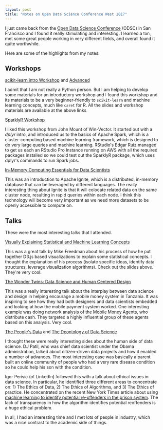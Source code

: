 ```yaml
---
layout: post
title: "Notes on Open Data Science Conference West 2017"
---
```


I just came back from the [Open Data Science Conference](https://odscwest.pathable.com) (ODSC) in San Francisco and I found it really stimulating and interesting. I learned a ton, met some great people working in very different fields, and overall found it quite worthwhile.

Here are some of the highlights from my notes:

## Workshops

[scikit-learn intro Workshop](https://github.com/amueller/ml-training-intro) and [Advanced](https://github.com/amueller/ml-training-advanced)

I admit that I am not really a Python person. But I am helping to develop some materials for an introductory workshop and I found this workshop and its materials to be a very beginner-friendly to `scikit-learn` and machine learning concepts, much like `caret` for R. All the slides and workshop materials are available at the above links.

[SparklyR Workshop](https://github.com/WinVector/ODSCWest2017)

I liked this workshop from John Mount of Win-Vector. It started out with a *dplyr* intro, and introduced us to the basics of Apache Spark, which is a cluster-computing based machine learning framework, which is designed to do very large queries and machine learning. RStudio's Edgar Ruiz managed to get us each an RStudio Pro Instance running on AWS with all the required packages installed so we could test out the SparklyR package, which uses dplyr's commands to run Spark jobs.

[In-Memory Computing Essentials for Data Scientists](https://drive.google.com/file/d/0B3MFD2S4MhtGd1ltVHZkbFhHX0ZUbGlGZmtNRjllQ2NtQkJN/view?usp=sharing)

This was an introduction to Apache Ignite, which is a distributed, in-memory database that can be leveraged by different languages. The really interesting thing about Ignite is that it will colocate related data on the same cluster node, resulting in rapid queries within each node. I think this technology will become very important as we need more datasets to be openly accessible to compute on.

## Talks

These were the most interesting talks that I attended.

[Visually Explaining Statistical and Machine Learning Concepts](http://mfviz.com/odsc-2017/#/)

This was a great talk by Mike Freedman about his process of how he put together D3.js based visualizations to explain some statistical concepts. I thought the explanation of his process (isolate specific ideas, identify data structures, leverage visualization algorithms). Check out the slides above. They're very cool.

[The Wonder Twins: Data Science and Human Centered Design](https://odscwest.pathable.com/meetings/596522)

This was a really interesting talk about the interplay between data science and design in helping encourage a mobile money system in Tanzania. It was inspiring to see how they had both designers and data scientists embedded and looking at how the mobile payment system worked. One interesting example was doing network analysis of the Mobile Money Agents, who distribute cash. They targeted a highly influential group of these agents based on this analysis. Very cool.

[The People's Data](https://odscwest.pathable.com/meetings/601861)
and [The Deontology of Data Science](https://odscwest.pathable.com/meetings/604496)

I thought these were really interesting sides about the human side of data science. DJ Patil, who was chief data scientist under the Obama administration, talked about citizen-driven data projects and how it enabled a number of advances. The most interesting case was basically a parent built an online community of people who had a very rare disease condition so he could help his son with the condition.

Igor Perisic (of LinkedIn) followed this with a talk about ethical issues in data science. In particular, he identified three different areas to concentrate on: 1) The Ethics of Data, 2) The Ethics of Algorithms, and 3) The Ethics of practice. He concentrated on the recent New York Times article about using [machine learning to identify potential re-offenders in the prison system](https://www.nytimes.com/2017/05/01/us/politics/sent-to-prison-by-a-software-programs-secret-algorithms.html). The lack of transparency in how the algorithm identifies potential reoffenders is a huge ethical problem.

In all, I had an interesting time and I met lots of people in industry, which was a nice contrast to the academic side of things.
